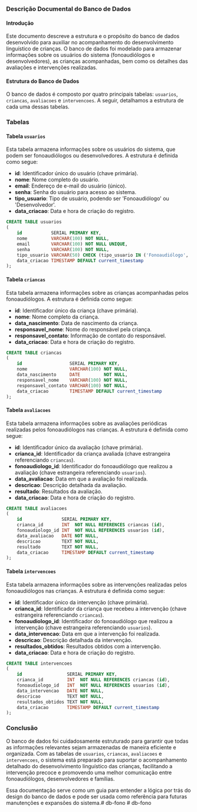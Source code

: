 ### Descrição Documental do Banco de Dados

#### Introdução

Este documento descreve a estrutura e o propósito do banco de dados desenvolvido para auxiliar no acompanhamento do desenvolvimento linguístico de crianças. O banco de dados foi modelado para armazenar informações sobre os usuários do sistema (fonoaudiólogos e desenvolvedores), as crianças acompanhadas, bem como os detalhes das avaliações e intervenções realizadas.

#### Estrutura do Banco de Dados

O banco de dados é composto por quatro principais tabelas: `usuarios`, `criancas`, `avaliacoes` e `intervencoes`. A seguir, detalhamos a estrutura de cada uma dessas tabelas.

### Tabelas

#### Tabela `usuarios`

Esta tabela armazena informações sobre os usuários do sistema, que podem ser fonoaudiólogos ou desenvolvedores. A estrutura é definida como segue:

- **id**: Identificador único do usuário (chave primária).
- **nome**: Nome completo do usuário.
- **email**: Endereço de e-mail do usuário (único).
- **senha**: Senha do usuário para acesso ao sistema.
- **tipo_usuario**: Tipo de usuário, podendo ser 'Fonoaudiólogo' ou 'Desenvolvedor'.
- **data_criacao**: Data e hora de criação do registro.

```sql
CREATE TABLE usuarios
(
    id           SERIAL PRIMARY KEY,
    nome         VARCHAR(100) NOT NULL,
    email        VARCHAR(100) NOT NULL UNIQUE,
    senha        VARCHAR(100) NOT NULL,
    tipo_usuario VARCHAR(50) CHECK (tipo_usuario IN ('Fonoaudiólogo', 'Desenvolvedor')),
    data_criacao TIMESTAMP DEFAULT current_timestamp
);
```

#### Tabela `criancas`

Esta tabela armazena informações sobre as crianças acompanhadas pelos fonoaudiólogos. A estrutura é definida como segue:

- **id**: Identificador único da criança (chave primária).
- **nome**: Nome completo da criança.
- **data_nascimento**: Data de nascimento da criança.
- **responsavel_nome**: Nome do responsável pela criança.
- **responsavel_contato**: Informação de contato do responsável.
- **data_criacao**: Data e hora de criação do registro.

```sql
CREATE TABLE criancas
(
    id                  SERIAL PRIMARY KEY,
    nome                VARCHAR(100) NOT NULL,
    data_nascimento     DATE         NOT NULL,
    responsavel_nome    VARCHAR(100) NOT NULL,
    responsavel_contato VARCHAR(100) NOT NULL,
    data_criacao        TIMESTAMP DEFAULT current_timestamp
);
```

#### Tabela `avaliacoes`

Esta tabela armazena informações sobre as avaliações periódicas realizadas pelos fonoaudiólogos nas crianças. A estrutura é definida como segue:

- **id**: Identificador único da avaliação (chave primária).
- **crianca_id**: Identificador da criança avaliada (chave estrangeira referenciando `criancas`).
- **fonoaudiologo_id**: Identificador do fonoaudiólogo que realizou a avaliação (chave estrangeira referenciando `usuarios`).
- **data_avaliacao**: Data em que a avaliação foi realizada.
- **descricao**: Descrição detalhada da avaliação.
- **resultado**: Resultados da avaliação.
- **data_criacao**: Data e hora de criação do registro.

```sql
CREATE TABLE avaliacoes
(
    id               SERIAL PRIMARY KEY,
    crianca_id       INT  NOT NULL REFERENCES criancas (id),
    fonoaudiologo_id INT  NOT NULL REFERENCES usuarios (id),
    data_avaliacao   DATE NOT NULL,
    descricao        TEXT NOT NULL,
    resultado        TEXT NOT NULL,
    data_criacao     TIMESTAMP DEFAULT current_timestamp
);
```

#### Tabela `intervencoes`

Esta tabela armazena informações sobre as intervenções realizadas pelos fonoaudiólogos nas crianças. A estrutura é definida como segue:

- **id**: Identificador único da intervenção (chave primária).
- **crianca_id**: Identificador da criança que recebeu a intervenção (chave estrangeira referenciando `criancas`).
- **fonoaudiologo_id**: Identificador do fonoaudiólogo que realizou a intervenção (chave estrangeira referenciando `usuarios`).
- **data_intervencao**: Data em que a intervenção foi realizada.
- **descricao**: Descrição detalhada da intervenção.
- **resultados_obtidos**: Resultados obtidos com a intervenção.
- **data_criacao**: Data e hora de criação do registro.

```sql
CREATE TABLE intervencoes
(
    id                 SERIAL PRIMARY KEY,
    crianca_id         INT  NOT NULL REFERENCES criancas (id),
    fonoaudiologo_id   INT  NOT NULL REFERENCES usuarios (id),
    data_intervencao   DATE NOT NULL,
    descricao          TEXT NOT NULL,
    resultados_obtidos TEXT NOT NULL,
    data_criacao       TIMESTAMP DEFAULT current_timestamp
);
```

### Conclusão

O banco de dados foi cuidadosamente estruturado para garantir que todas as informações relevantes sejam armazenadas de maneira eficiente e organizada. Com as tabelas de `usuarios`, `criancas`, `avaliacoes` e `intervencoes`, o sistema está preparado para suportar o acompanhamento detalhado do desenvolvimento linguístico das crianças, facilitando a intervenção precoce e promovendo uma melhor comunicação entre fonoaudiólogos, desenvolvedores e famílias.

Essa documentação serve como um guia para entender a lógica por trás do design do banco de dados e pode ser usada como referência para futuras manutenções e expansões do sistema.#   d b - f o n o  
 #   d b - f o n o  
 